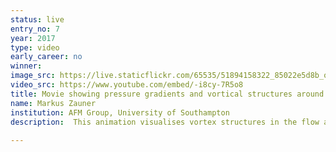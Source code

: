 ```yaml
---
status: live
entry_no: 7
year: 2017 
type: video
early_career: no
winner: 
image_src: https://live.staticflickr.com/65535/51894158322_85022e5d8b_o_d.jpg
video_src: https://www.youtube.com/embed/-i8cy-7R5o8 
title: Movie showing pressure gradients and vortical structures around a transonic wing section. 
name: Markus Zauner
institution: AFM Group, University of Southampton
description:  This animation visualises vortex structures in the flow around an aircraft wing-section at a free-stream Mach number of Ma=0.7 and a Reynolds number of Re=500,000. Firstly, the movie highlights strong vorticity in blue and red, suggesting clockwise and anti-clockwise rotating vortices respectively. The black regions in the background indicate strong local pressure gradients. The formation of up-stream moving shock-waves over the upper surface can be observed near the trailing edge. The second part illustrates the 3D structure of the vortices, showing the so-called Q-criteria surfaces, based on a mathematical formulation to describe vortices. The data is obtaind by one of the largest direct numerical simulations to date. The grid consists of more than 1 billion cells and the time step is in the order of 10 nano seconds. The limitations due to memory and computational resources are challenging in respect to visualisation of 3D structures and their temporal behaviour.
  
---
```

